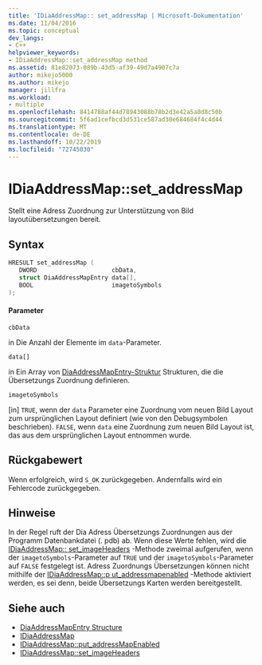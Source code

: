 ```yaml
---
title: 'IDiaAddressMap:: set_addressMap | Microsoft-Dokumentation'
ms.date: 11/04/2016
ms.topic: conceptual
dev_langs:
- C++
helpviewer_keywords:
- IDiaAddressMap::set_addressMap method
ms.assetid: 81e82073-089b-43d5-af39-49d7a4907c7a
author: mikejo5000
ms.author: mikejo
manager: jillfra
ms.workload:
- multiple
ms.openlocfilehash: 8414788af44d78943088b78b2d3e42a5a8d8c50b
ms.sourcegitcommit: 5f6ad1cefbcd3d531ce587ad30e684684f4c4d44
ms.translationtype: MT
ms.contentlocale: de-DE
ms.lasthandoff: 10/22/2019
ms.locfileid: "72745030"
---
```

# <a name="idiaaddressmapset_addressmap"></a>IDiaAddressMap::set_addressMap
Stellt eine Adress Zuordnung zur Unterstützung von Bild layoutübersetzungen bereit.

## <a name="syntax"></a>Syntax

```C++
HRESULT set_addressMap ( 
   DWORD                     cbData,
   struct DiaAddressMapEntry data[],
   BOOL                      imagetoSymbols
);
```

#### <a name="parameters"></a>Parameter
 `cbData`

in Die Anzahl der Elemente im `data`-Parameter.

 `data[]`

in Ein Array von [DiaAddressMapEntry-Struktur](../../debugger/debug-interface-access/diaaddressmapentry.md) Strukturen, die die Übersetzungs Zuordnung definieren.

 `imagetoSymbols`

[in] `TRUE`, wenn der `data` Parameter eine Zuordnung vom neuen Bild Layout zum ursprünglichen Layout definiert (wie von den Debugsymbolen beschrieben). `FALSE`, wenn `data` eine Zuordnung zum neuen Bild Layout ist, das aus dem ursprünglichen Layout entnommen wurde.

## <a name="return-value"></a>Rückgabewert
 Wenn erfolgreich, wird `S_OK` zurückgegeben. Andernfalls wird ein Fehlercode zurückgegeben.

## <a name="remarks"></a>Hinweise
 In der Regel ruft der Dia Adress Übersetzungs Zuordnungen aus der Programm Datenbankdatei (. pdb) ab. Wenn diese Werte fehlen, wird die [IDiaAddressMap:: set_imageHeaders](../../debugger/debug-interface-access/idiaaddressmap-set-imageheaders.md) -Methode zweimal aufgerufen, wenn der `imagetoSymbols`-Parameter auf `TRUE` und der `imagetoSymbols`-Parameter auf `FALSE` festgelegt ist. Adress Zuordnungs Übersetzungen können nicht mithilfe der [IDiaAddressMap::p ut_addressmapenabled](../../debugger/debug-interface-access/idiaaddressmap-put-addressmapenabled.md) -Methode aktiviert werden, es sei denn, beide Übersetzungs Karten werden bereitgestellt.

## <a name="see-also"></a>Siehe auch
- [DiaAddressMapEntry Structure](../../debugger/debug-interface-access/diaaddressmapentry.md)
- [IDiaAddressMap](../../debugger/debug-interface-access/idiaaddressmap.md)
- [IDiaAddressMap::put_addressMapEnabled](../../debugger/debug-interface-access/idiaaddressmap-put-addressmapenabled.md)
- [IDiaAddressMap::set_imageHeaders](../../debugger/debug-interface-access/idiaaddressmap-set-imageheaders.md)